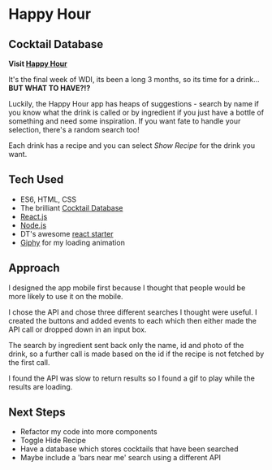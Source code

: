 # Happy Hour

## Cocktail Database

**Visit [Happy Hour](https://shahrene.github.io/Happy-Hour/)**

It's the final week of WDI, its been a long 3 months, so its time for a drink... **BUT WHAT TO HAVE?!?**

Luckily, the Happy Hour app has heaps of suggestions - search by name if you know what the drink is called or
by ingredient if you just have a bottle of something and need some inspiration. If you want fate to handle your selection, there's a random search too!

Each drink has a recipe and you can select *Show Recipe* for the drink you want.

## Tech Used

* ES6, HTML, CSS
* The brilliant [Cocktail Database](https://www.thecocktaildb.com/)
* [React.js](https://reactjs.org/)
* [Node.js](https://nodejs.org/en/)
* DT's awesome [react starter](https://github.com/epoch/webpack3-react-starter)
* [Giphy](https://giphy.com/) for my loading animation

## Approach

I designed the app mobile first because I thought that people would be more likely to use it on the mobile.

I chose the API and chose three different searches I thought were useful. I created the buttons and added events to each which then either made the API call or dropped down in an input box.

The search by ingredient sent back only the name, id and photo of the drink, so a further call is made based on the id if the recipe is not fetched by the first call.

I found the API was slow to return results so I found a gif to play while the results are loading.


## Next Steps

* Refactor my code into more components
* Toggle Hide Recipe
* Have a database which stores cocktails that have been searched
* Maybe include a 'bars near me' search using a different API 

